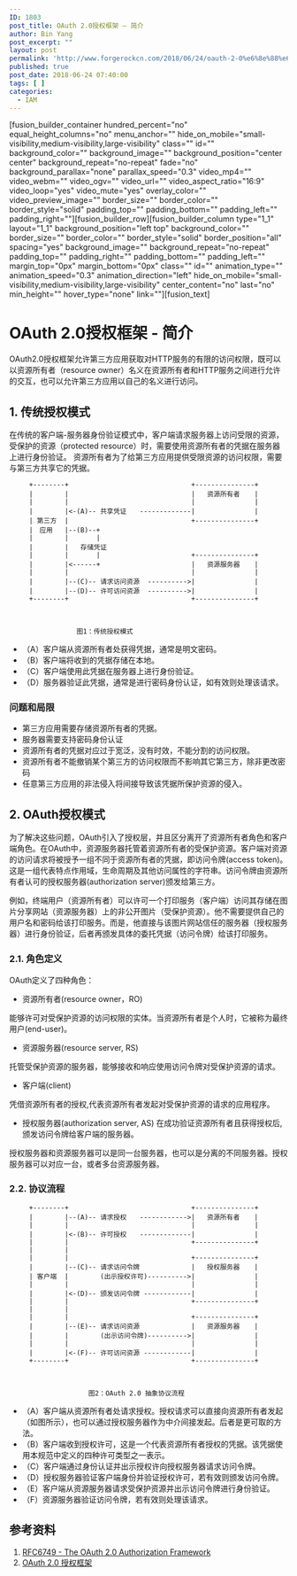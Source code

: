 ```yaml
---
ID: 1803
post_title: OAuth 2.0授权框架 – 简介
author: Bin Yang
post_excerpt: ""
layout: post
permalink: 'http://www.forgerockcn.com/2018/06/24/oauth-2-0%e6%8e%88%e6%9d%83%e6%a1%86%e6%9e%b6-%e7%ae%80%e4%bb%8b/'
published: true
post_date: 2018-06-24 07:40:00
tags: [ ]
categories:
  - IAM
---
```

[fusion_builder_container hundred_percent="no" equal_height_columns="no" menu_anchor="" hide_on_mobile="small-visibility,medium-visibility,large-visibility" class="" id="" background_color="" background_image="" background_position="center center" background_repeat="no-repeat" fade="no" background_parallax="none" parallax_speed="0.3" video_mp4="" video_webm="" video_ogv="" video_url="" video_aspect_ratio="16:9" video_loop="yes" video_mute="yes" overlay_color="" video_preview_image="" border_size="" border_color="" border_style="solid" padding_top="" padding_bottom="" padding_left="" padding_right=""][fusion_builder_row][fusion_builder_column type="1_1" layout="1_1" background_position="left top" background_color="" border_size="" border_color="" border_style="solid" border_position="all" spacing="yes" background_image="" background_repeat="no-repeat" padding_top="" padding_right="" padding_bottom="" padding_left="" margin_top="0px" margin_bottom="0px" class="" id="" animation_type="" animation_speed="0.3" animation_direction="left" hide_on_mobile="small-visibility,medium-visibility,large-visibility" center_content="no" last="no" min_height="" hover_type="none" link=""][fusion_text]

# OAuth 2.0授权框架 - 简介

OAuth2.0授权框架允许第三方应用获取对HTTP服务的有限的访问权限，既可以以资源所有者（resource owner）名义在资源所有者和HTTP服务之间进行允许的交互，也可以允许第三方应用以自己的名义进行访问。

## 1\. 传统授权模式

在传统的客户端-服务器身份验证模式中，客户端请求服务器上访问受限的资源，受保护的资源（protected resource）时，需要使用资源所有者的凭据在服务器上进行身份验证。 资源所有者为了给第三方应用提供受限资源的访问权限，需要与第三方共享它的凭据。

         +--------+                               +---------------+
         |        |                               |   资源所有者　  |
         |        |                               |               |
         |        |<-(A)-- 共享凭证　　-------------|               |
         | 第三方  |                               +---------------+
         |　应用   |--(B)--+
         |        |       |
         |        |   存储凭证
         |        |       |                       +---------------+
         |        |<------+                       |   资源服务器　  |     
         |        |                               |               |
         |        |--(C)-- 请求访问资源  ---------->|               |
         |        |--(D)-- 许可访问资源  ---------->|               |
         +--------+                               +---------------+
    
    
    
                     图1：传统授权模式
    

*   （A）客户端从资源所有者处获得凭据，通常是明文密码。
*   （B）客户端将收到的凭据存储在本地。
*   （C）客户端使用此凭据在服务器上进行身份验证。 
*   （D）服务器验证此凭据，通常是进行密码身份认证，如有效则处理该请求。 

### 问题和局限

*   第三方应用需要存储资源所有者的凭据。 
*   服务器需要支持密码身份认证
*   资源所有者的凭据对应过于宽泛，没有时效，不能分割的访问权限。
*   资源所有者不能撤销某个第三方的访问权限而不影响其它第三方，除非更改密码
*   任意第三方应用的非法侵入将间接导致该凭据所保护资源的侵入。

## 2\. OAuth授权模式

为了解决这些问题，OAuth引入了授权层，并且区分离开了资源所有者角色和客户端角色。在OAuth中，资源服务器托管着资源所有者的受保护资源。客户端对资源的访问请求将被授予一组不同于资源所有者的凭据，即访问令牌(access token)。这是一组代表特点作用域，生命周期及其他访问属性的字符串。访问令牌由资源所有者认可的授权服务器(authorization server)颁发给第三方。

例如，终端用户（资源所有者）可以许可一个打印服务（客户端）访问其存储在图片分享网站（资源服务器）上的非公开图片（受保护资源）。他不需要提供自己的用户名和密码给该打印服务。而是，他直接与该图片网站信任的服务器（授权服务器）进行身份验证，后者再颁发具体的委托凭据（访问令牌）给该打印服务。

### 2\.1. 角色定义

OAuth定义了四种角色：

*   资源所有者(resource owner，RO)

能够许可对受保护资源的访问权限的实体。当资源所有者是个人时，它被称为最终用户(end-user)。

*   资源服务器(resource server, RS)

托管受保护资源的服务器，能够接收和响应使用访问令牌对受保护资源的请求。

*   客户端(client)

凭借资源所有者的授权,代表资源所有者发起对受保护资源的请求的应用程序。

*   授权服务器(authorization server, AS) 在成功验证资源所有者且获得授权后,颁发访问令牌给客户端的服务器。

授权服务器和资源服务器可以是同一台服务器，也可以是分离的不同服务器。授权服务器可以对应一台，或者多台资源服务器。

### 2\.2. 协议流程

         +--------+                               +---------------+
         |        |--(A)-- 请求授权　　------------>|   资源所有者　  |
         |        |                               |               |
         |        |<-(B)-- 许可授权　　-------------|               |
         |        |                               +---------------+
         |        |
         |        |                               +---------------+
         |        |--(C)-- 请求访问令牌             |   授权服务器　  |
         | 客户端  |        (出示授权许可)---------->|               |
         |        |                               |               |
         |        |<-(D)-- 颁发访问令牌 ------------|               |
         |        |                               +---------------+
         |        |
         |        |                               +---------------+
         |        |--(E)-- 请求访问资源             |   资源服务器　  |
         |        |        (出示访问令牌)---------->|               |
         |        |                               |               |
         |        |<-(F)-- 许可访问资源 ------------|               |
         +--------+                               +---------------+
    
    
    
                        图2：OAuth 2.0 抽象协议流程
    

*   （A）客户端从资源所有者处请求授权。授权请求可以直接向资源所有者发起（如图所示），也可以通过授权服务器作为中介间接发起。后者是更可取的方法。
*   （B）客户端收到授权许可，这是一个代表资源所有者授权的凭据。该凭据使用本规范中定义的四种许可类型之一表示。
*   （C）客户端通过身份认证并出示授权许向授权服务器请求访问令牌。
*   （D）授权服务器验证客户端身份并验证授权许可，若有效则颁发访问令牌。
*   （E）客户端从资源服务器请求受保护资源并出示访问令牌进行身份验证。
*   （F）资源服务器验证访问令牌，若有效则处理该请求。

## 参考资料

1.  [RFC6749 - The OAuth 2.0 Authorization Framework][1] 
2.  [OAuth 2.0 授权框架][2]

 [1]: https://tools.ietf.org/html/rfc6749
 [2]: https://legacy.gitbook.com/book/yisiqi/the-oauth-2-0-authorization-framework/details[/fusion_text][/fusion_builder_column][/fusion_builder_row][/fusion_builder_container]